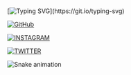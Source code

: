 </br>[![Typing SVG](https://readme-typing-svg.demolab.com/?font=Fira+Code&size=35&pause=1000&color=0000FF&width=435&lines=HELLO+WORLD!)](https://git.io/typing-svg)


<a href='https://github.com/simozex' target="_blank"><img alt='GitHub' src='https://img.shields.io/badge/github-100000?style=for-the-badge&logo=GitHub&logoColor=white&labelColor=black&color=black'/></a>

<a href='https://www.instagram.com/simo_mouhala/' target="_blank"><img alt='INSTAGRAM' src='https://img.shields.io/badge/INSTAGRAM-100000?style=for-the-badge&logo=INSTAGRAM&logoColor=560D0D&labelColor=DA2DA6&color=E40E2B'/></a>

<a href='https://twitter.com/SIMOMED55' target="_blank"><img alt='TWITTER' src='https://img.shields.io/badge/INSTAGRAM-100000?style=for-the-badge&logo=TWITTER&logoColor=EDE6E6&labelColor=2D6CE0&color=0DEAD1'/></a>









![Snake animation](https://github.com/thepiyushmalhotra/thepiyushmalhotra/blob/output/github-contribution-grid-snake.svg)
